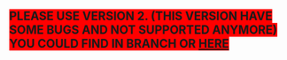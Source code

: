 ## <span style='background-color:red;'> PLEASE USE VERSION 2. (THIS VERSION HAVE SOME BUGS AND NOT SUPPORTED ANYMORE) YOU COULD FIND IN BRANCH OR <a href="https://github.com/stefancoding7/portfolio/tree/version-2">HERE</a></span>
<br>



